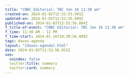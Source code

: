 ```yaml
---
title: "CNBC Editorial: TBC Jan 16 11:30 am"
created-on: 2024-01-02T12:52:55.991Z
updated-on: 2024-01-02T12:52:55.999Z
published-on: 2024-01-02T12:52:56.004Z
f_title-of-event: "CNBC Editorial: TBC Jan 16 11:30 am"
f_time: 11:30 AM - 12 PM
f_time-start: 2024-01-16T10:30:56.009Z
tags: davos-agenda
layout: "[davos-agenda].html"
date: 2024-01-02T12:52:56.015Z
seo:
  noindex: false
  twitter:title: summary
  twitter:card: summary
---
```

